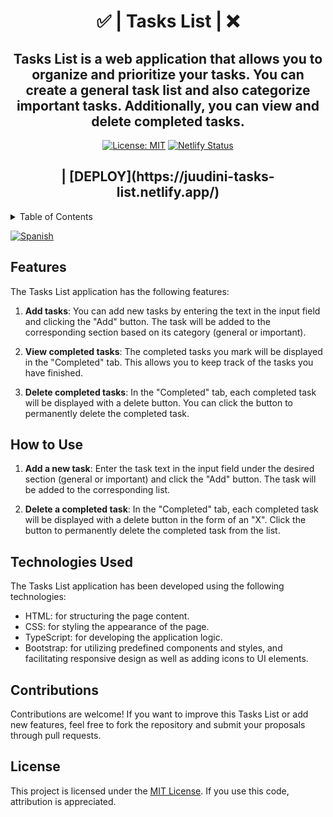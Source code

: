 <div align="center">
<h1>✅ | Tasks List | ❌</h1>
<h2>Tasks List is a web application that allows you to organize and prioritize your tasks. You can create a general task list and also categorize important tasks. Additionally, you can view and delete completed tasks.</h2>

[![License: MIT](https://img.shields.io/badge/License-MIT-yellow.svg)](https://github.com/Juudini/TasksList/blob/main/LICENSE) [![Netlify Status](https://api.netlify.com/api/v1/badges/e1fe5433-b244-4852-b705-36077e4a4110/deploy-status)](https://app.netlify.com/sites/juudini-tasks-list/deploys)

<h2>| [DEPLOY](https://juudini-tasks-list.netlify.app/)</h2>
</div>

<details>
  <summary>Table of Contents</summary>
  <ol>
     <li>
      <a href="#features">Features</a>
     </li>
     <li>
      <a href="#how-to-use">How to Use</a>
     </li>
     <li>
      <a href="#technologies-used">Technologies Used</a>
     </li>
     <li>
      <a href="#contributions">Contributions</a>
     </li>
     <li>
      <a href="#license">License</a>
     </li>
  </ol>
</details>

[![Spanish](https://img.shields.io/badge/language-Spanish-blue.svg)](README.es.md)

## Features

The Tasks List application has the following features:

1. **Add tasks**: You can add new tasks by entering the text in the input field and clicking the "Add" button. The task will be added to the corresponding section based on its category (general or important).

2. **View completed tasks**: The completed tasks you mark will be displayed in the "Completed" tab. This allows you to keep track of the tasks you have finished.

3. **Delete completed tasks**: In the "Completed" tab, each completed task will be displayed with a delete button. You can click the button to permanently delete the completed task.

## How to Use

1. **Add a new task**: Enter the task text in the input field under the desired section (general or important) and click the "Add" button. The task will be added to the corresponding list.

2. **Delete a completed task**: In the "Completed" tab, each completed task will be displayed with a delete button in the form of an "X". Click the button to permanently delete the completed task from the list.

## Technologies Used

The Tasks List application has been developed using the following technologies:

- HTML: for structuring the page content.
- CSS: for styling the appearance of the page.
- TypeScript: for developing the application logic.
- Bootstrap: for utilizing predefined components and styles, and facilitating responsive design as well as adding icons to UI elements.

## Contributions

Contributions are welcome! If you want to improve this Tasks List or add new features, feel free to fork the repository and submit your proposals through pull requests.

## License

This project is licensed under the [MIT License](https://github.com/Juudini/TasksList/blob/main/LICENSE). If you use this code, attribution is appreciated.
